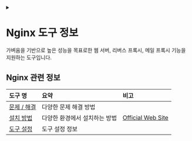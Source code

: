 <link rel="stylesheet" type="text/css" href="/css/header.css">
<link rel="stylesheet" type="text/css" href="/css/bootstrap/5.3.0-alpha1/bootstrap.css">
<div class="sticky-top bg-white pt-1 pb-2" id="header-div-max"></div>
<details id="display-none"><summary></summary>
  <script src="/js/header.js" defer="defer"></script>
  <script src="/js/table/numbering.js" defer="defer"></script>
  <script src="/js/bootstrap/5.3.0-alpha1/bootstrap.bundle.js" defer="defer"></script>
</details>

# Nginx 도구 정보

가벼움을 기반으로 높은 성능을 목표로한 웹 서버, 리버스 프록시, 메일 프록시 기능을 지원하는 도구입니다.

## Nginx 관련 정보

| 도구 명 | 요약 | 비고 |
| :--- | :--- | :--- |
| [문제 / 해결](./trouble_shootings/ "https://max-jayee.github.io/software_tools/gitlab/trouble_shootings") | 다양한 문제 해결 방법 | |
| [설치 방법](./installation/ "https://max-jayee.github.io/software_tools/nginx/installation") | 다양한 환경에서 설치하는 방법 | [Official Web Site](https://nginx.org/en/docs/install.html "https://nginx.org/en/docs/install.html") |
| [도구 설정](./settings/ "https://max-jayee.github.io/software_tools/nginx/settings") | 도구 설정 정보 | |
